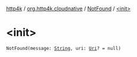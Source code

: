 [http4k](../../index.md) / [org.http4k.cloudnative](../index.md) / [NotFound](index.md) / [&lt;init&gt;](./-init-.md)

# &lt;init&gt;

`NotFound(message: `[`String`](https://kotlinlang.org/api/latest/jvm/stdlib/kotlin/-string/index.html)`, uri: `[`Uri`](../../org.http4k.core/-uri/index.md)`? = null)`